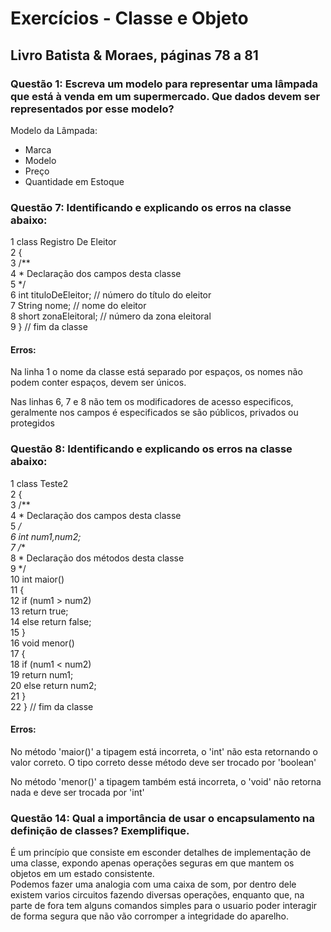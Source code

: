 # Exercícios - Classe e Objeto 

## Livro Batista & Moraes, páginas 78 a 81
### Questão 1: Escreva um modelo para representar uma lâmpada que está à venda em um supermercado. Que dados devem ser representados por esse modelo?
Modelo da Lâmpada:
- Marca
- Modelo
- Preço
- Quantidade em Estoque


### Questão 7: Identificando e explicando os erros na classe abaixo: 
<p>
1 class Registro De Eleitor <br>
2 { <br>
3 /** <br>
4 * Declaração dos campos desta classe <br>
5 */ <br>
6 int tituloDeEleitor; // número do título do eleitor <br>
7 String nome; // nome do eleitor <br>
8 short zonaEleitoral; // número da zona eleitoral <br>
9 } // fim da classe <br>
</p>

#### Erros:
<p>Na linha 1 o nome da classe está separado por espaços, os nomes não podem conter espaços, devem ser únicos.</p>
<p>Nas linhas 6, 7 e 8 não tem os modificadores de acesso especificos, geralmente nos campos é especificados se são públicos, privados ou protegidos  </p>

### Questão 8: Identificando e explicando os erros na classe abaixo: 

1 class Teste2 <br>
2 { <br>
3 /** <br>
4 * Declaração dos campos desta classe <br>
5 */ <br>
6 int num1,num2; <br>
7 /** <br>
8 * Declaração dos métodos desta classe <br>
9 */ <br>
10 int maior() <br>
11 { <br>
12 if (num1 > num2) <br>
13 return true; <br>
14 else return false; <br>
15 } <br>
16 void menor() <br>
17 { <br>
18 if (num1 < num2) <br>
19 return num1; <br>
20 else return num2; <br>
21 } <br>
22 } // fim da classe <br>

#### Erros:
<p> No método 'maior()' a tipagem está incorreta, o 'int' não esta retornando o valor correto. O tipo correto desse método deve ser trocado por 'boolean' </p>
<p> No método 'menor()' a tipagem também está incorreta, o 'void' não retorna nada e deve ser trocada por 'int' </p>

### Questão 14: Qual a importância de usar o encapsulamento na definição de classes? Exemplifique.

<p>É um princípio que consiste em esconder detalhes de implementação de uma classe, expondo apenas operações seguras em que mantem os objetos em um estado consistente. <br>
Podemos fazer uma analogia com uma caixa de som, por dentro dele existem varios circuitos fazendo diversas operações, enquanto que, na parte de fora tem alguns comandos simples para o usuario poder interagir de forma segura que não vão corromper a integridade do aparelho. </p>


